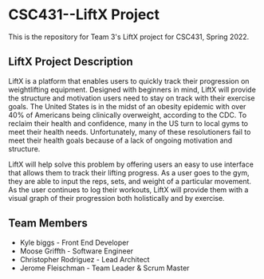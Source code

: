 # CSC431--LiftX Project

This is the repository for Team 3's LiftX project for CSC431, Spring 2022.

## LiftX Project Description

LiftX is a platform that enables users to quickly track their progression on weightlifting equipment. Designed with beginners in mind, LiftX will provide the structure and motivation users need to stay on track with their exercise goals. The United States is in the midst of an obesity epidemic with over 40% of Americans being clinically overweight, according to the CDC. To reclaim their health and confidence, many in the US turn to local gyms to meet their health needs. Unfortunately, many of these resolutioners fail to meet their health goals because of a lack of ongoing motivation and structure. 

LiftX will help solve this problem by offering users an easy to use interface that allows them to track their lifting progress. As a user goes to the gym, they are able to input the reps, sets, and weight of a particular movement. As the user continues to log their workouts, LiftX will provide them with a visual graph of their progression both holistically and by exercise.

## Team Members

* Kyle biggs - Front End Developer
* Moose Griffth - Software Engineer
* Christopher Rodriguez - Lead Architect
* Jerome Fleischman - Team Leader & Scrum Master

